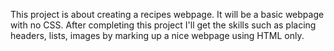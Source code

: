 This project is about creating a recipes webpage. It will be a basic webpage with no CSS. 
After completing this project I'll get the skills such as placing headers, lists, images by marking up a nice webpage using HTML only. 
